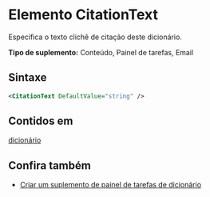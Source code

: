 # <a name="citationtext-element"></a>Elemento CitationText

Especifica o texto clichê de citação deste dicionário.

**Tipo de suplemento:** Conteúdo, Painel de tarefas, Email

## <a name="syntax"></a>Sintaxe

```XML
<CitationText DefaultValue="string" />
```

## <a name="contained-in"></a>Contidos em

[dicionário](dictionary.md)

## <a name="see-also"></a>Confira também

- [Criar um suplemento de painel de tarefas de dicionário](https://docs.microsoft.com/office/dev/add-ins/word/dictionary-task-pane-add-ins)
